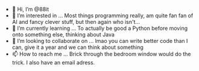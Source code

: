 - 👋 Hi, I’m @88it
- 👀 I’m interested in ... Most things programming really, am quite fan fan of AI and fancy clever stuff, but then again who isn't...
- 🌱 I’m currently learning ... To actually be good a Python before moving onto something else, thinking about Java
- 💞️ I’m looking to collaborate on ... lmao you can write better code than I can, give it a year and we can think about something
- 📫 How to reach me ... Brick through the bedroom window would do the trick. I also have an email adress.

<!---
88it/88it is a ✨ special ✨ repository because its `README.md` (this file) appears on your GitHub profile.
You can click the Preview link to take a look at your changes.
--->
